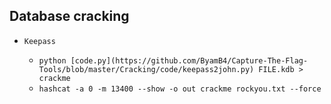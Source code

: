 Database cracking
-----------------------

* `Keepass` 
	
	* `python [code.py](https://github.com/ByamB4/Capture-The-Flag-Tools/blob/master/Cracking/code/keepass2john.py) FILE.kdb > crackme`
  	* `hashcat -a 0 -m 13400 --show -o out crackme rockyou.txt --force`
